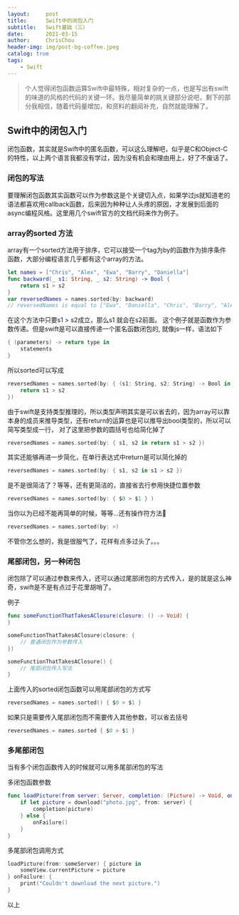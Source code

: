 ```yaml
---
layout:     post
title:      Swift中的闭包入门
subtitle:   Swift基础（三）
date:       2021-03-15
author:     ChrisChou
header-img: img/post-bg-coffee.jpeg
catalog: true
tags:
    - Swift
---
```


> 个人觉得闭包函数运算Swift中最特殊，相对复杂的一点，也是写出有swift的味道的风格的代码的关键一环。我尽量简单的挑关键部分说吧，剩下的部分我相信，随着代码量增加，和资料的翻阅补充，自然就能理解了。

## Swift中的闭包入门
闭包函数，其实就是Swift中的匿名函数，可以这么理解吧，似乎是C和Object-C的特性，以上两个语言我都没有学过，因为没有机会和理由用上，好了不废话了。

### **闭包的写法**
要理解闭包函数其实函数可以作为参数这是个关键切入点，如果学过js就知道老的语法都喜欢用callback函数，后来因为种种让人头疼的原因，才发展到后面的async编程风格。这里用几个swift官方的文档代码来作为例子。

### array的sorted 方法
array有一个sorted方法用于排序，它可以接受一个tag为by的函数作为排序条件函数，大部分编程语言几乎都有这个array的方法。
```swift
let names = ["Chris", "Alex", "Ewa", "Barry", "Daniella"]
func backward(_ s1: String, _ s2: String) -> Bool {
    return s1 > s2
}
var reversedNames = names.sorted(by: backward)
// reversedNames is equal to ["Ewa", "Daniella", "Chris", "Barry", "Alex"]
```
在这个方法中只要s1 > s2成立，那么s1 就会在s2前面。 这个例子就是函数作为参数传递。但是swift是可以直接传递一个匿名函数闭包的, 就像js一样，语法如下
```swift
{ (parameters) -> return type in
    statements
}
```
所以sorted可以写成
```swift
reversedNames = names.sorted(by: { (s1: String, s2: String) -> Bool in
    return s1 > s2
})
```
由于swift是支持类型推理的，所以类型声明其实是可以省去的，因为array可以靠本身的成员来推导类型，还有return的运算也是可以推导出bool类型的，所以可以简写类型成一行， 对了这里把参数的圆括号也给简化掉了
```swift
reversedNames = names.sorted(by: { s1, s2 in return s1 > s2 })
```
其实还能够再进一步简化，在单行表达式中return是可以简化掉的
```swift
reversedNames = names.sorted(by: { s1, s2 in s1 > s2 })
```
是不是很简洁了？等等，还有更简洁的，直接省去行参用快捷位置参数
```swift
reversedNames = names.sorted(by: { $0 > $1 } )
```
当你以为已经不能再简单的时候，等等...还有操作符方法🐶
```swift
reversedNames = names.sorted(by: >)
```
不管你怎么想的，我是很服气了，花样有点多过头了。。。
### **尾部闭包，另一种闭包**
闭包除了可以通过参数来传入，还可以通过尾部闭包的方式传入，是的就是这么神奇，swift是不是有点过于花里胡哨了。

例子
```swift
func someFunctionThatTakesAClosure(closure: () -> Void) {
}

someFunctionThatTakesAClosure(closure: {
    // 普通闭包作为参数传入
})

someFunctionThatTakesAClosure() {
    // 尾部闭包传入写法
}
```
上面传入的sorted闭包函数可以用尾部闭包的方式写
```swift
reversedNames = names.sorted() { $0 > $1 }
```
如果只是需要传入尾部闭包而不需要传入其他参数，可以省去括号
```swift
reversedNames = names.sorted { $0 > $1 }
```
### **多尾部闭包**
当有多个闭包函数传入的时候就可以用多尾部闭包的写法

多闭包函数参数
```swift
func loadPicture(from server: Server, completion: (Picture) -> Void, onFailure: () -> Void) {
    if let picture = download("photo.jpg", from: server) {
        completion(picture)
    } else {
        onFailure()
    }
}
```
多尾部闭包调用方式
```swift
loadPicture(from: someServer) { picture in
    someView.currentPicture = picture
} onFailure: {
    print("Couldn't download the next picture.")
}
```

以上